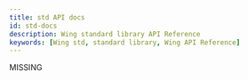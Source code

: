 ```yaml
---
title: std API docs
id: std-docs
description: Wing standard library API Reference
keywords: [Wing std, standard library, Wing API Reference]
---
```


MISSING

